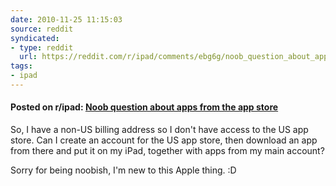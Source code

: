 ```yaml
---
date: 2010-11-25 11:15:03
source: reddit
syndicated:
- type: reddit
  url: https://reddit.com/r/ipad/comments/ebg6g/noob_question_about_apps_from_the_app_store/
tags:
- ipad
---
```


#### Posted on r/ipad: [Noob question about apps from the app store](https://reddit.com/r/ipad/comments/ebg6g/noob_question_about_apps_from_the_app_store/)

So, I have a non-US billing address so I don't have access to the US app store. Can I create an account for the US app store, then download an app from there and put it on my iPad, together with apps from my main account? 

Sorry for being noobish, I'm new to this Apple thing. :D